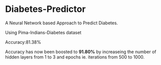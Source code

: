 # Diabetes-Predictor
A Neural Network based Approach to Predict Diabetes.

Using Pima-Indians-Diabetes dataset

Accuracy:81.38%

Accuracy has now been boosted to **91.80%** by increaseing the number of hidden layers from 1 to 3
and epochs ie. iterations from 500 to 1000.
 
